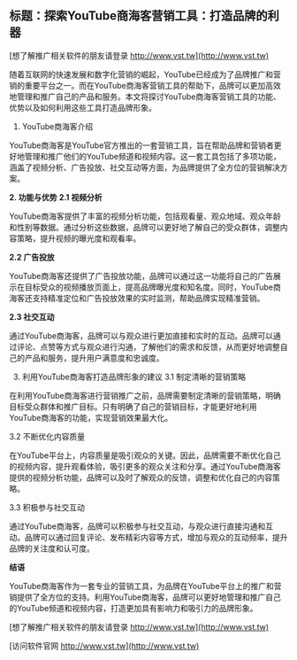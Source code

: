 ## **标题：探索YouTube商海客营销工具：打造品牌的利器**

[想了解推广相关软件的朋友请登录 http://www.vst.tw](http://www.vst.tw)

随着互联网的快速发展和数字化营销的崛起，YouTube已经成为了品牌推广和营销的重要平台之一。而在YouTube商海客营销工具的帮助下，品牌可以更加高效地管理和推广自己的产品和服务。本文将探讨YouTube商海客营销工具的功能、优势以及如何利用这些工具打造品牌形象。

1. YouTube商海客介绍

YouTube商海客是YouTube官方推出的一套营销工具，旨在帮助品牌和营销者更好地管理和推广他们的YouTube频道和视频内容。这一套工具包括了多项功能，涵盖了视频分析、广告投放、社交互动等方面，为品牌提供了全方位的营销解决方案。

**2. 功能与优势**
**2.1 视频分析**

YouTube商海客提供了丰富的视频分析功能，包括观看量、观众地域、观众年龄和性别等数据。通过分析这些数据，品牌可以更好地了解自己的受众群体，调整内容策略，提升视频的曝光度和观看率。

**2.2 广告投放**

YouTube商海客还提供了广告投放功能，品牌可以通过这一功能将自己的广告展示在目标受众的视频播放页面上，提高品牌曝光度和知名度。同时，YouTube商海客还支持精准定位和广告投放效果的实时监测，帮助品牌实现精准营销。

**2.3 社交互动**

通过YouTube商海客，品牌可以与观众进行更加直接和实时的互动。品牌可以通过评论、点赞等方式与观众进行沟通，了解他们的需求和反馈，从而更好地调整自己的产品和服务，提升用户满意度和忠诚度。

3. 利用YouTube商海客打造品牌形象的建议
3.1 制定清晰的营销策略

在利用YouTube商海客进行营销推广之前，品牌需要制定清晰的营销策略，明确目标受众群体和推广目标。只有明确了自己的营销目标，才能更好地利用YouTube商海客的功能，实现营销效果最大化。

3.2 不断优化内容质量

在YouTube平台上，内容质量是吸引观众的关键。因此，品牌需要不断优化自己的视频内容，提升观看体验，吸引更多的观众关注和分享。通过YouTube商海客提供的视频分析功能，品牌可以及时了解观众的反馈，调整和优化自己的内容策略。

3.3 积极参与社交互动

通过YouTube商海客，品牌可以积极参与社交互动，与观众进行直接沟通和互动。品牌可以通过回复评论、发布精彩内容等方式，增加与观众的互动频率，提升品牌的关注度和认可度。

**结语**

YouTube商海客作为一套专业的营销工具，为品牌在YouTube平台上的推广和营销提供了全方位的支持。利用YouTube商海客，品牌可以更好地管理和推广自己的YouTube频道和视频内容，打造更加具有影响力和吸引力的品牌形象。

[想了解推广相关软件的朋友请登录 http://www.vst.tw](http://www.vst.tw)


[访问软件官网 http://www.vst.tw](http://www.vst.tw)
